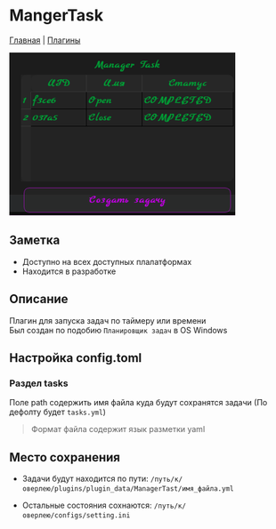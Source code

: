 # MangerTask

[Главная](../README.md) | [Плагины](index.md)

![Фото плагина](image/managerTask.png)

## Заметка

* Доступно на всех доступных плалатформах  
* Находится в разработке

## Описание

Плагин для запуска задач по таймеру или времени  
Был создан по подобию `Планировщик задач` в OS Windows

## Настройка config.toml

### Раздел tasks

Поле path содержить имя файла куда будут сохранятся задачи (По дефолту будет `tasks.yml`)
> Формат файла содержит язык разметки yaml

## Место сохранения

* Задачи будут находится по пути:
`/путь/к/оверлею/plugins/plugin_data/ManagerTast/имя_файла.yml`

* Остальные состояния сохнаются:
`/путь/к/оверлею/configs/setting.ini`
